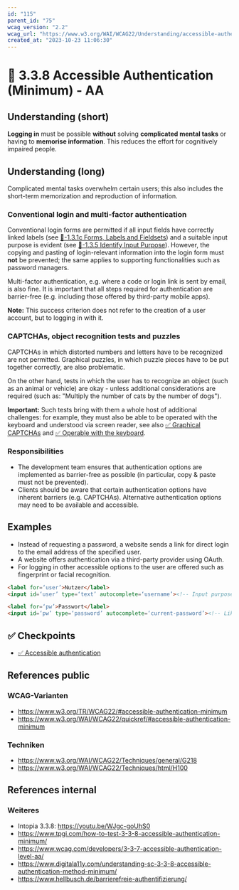 ```yaml
---
id: "115"
parent_id: "75"
wcag_version: "2.2"
wcag_url: "https://www.w3.org/WAI/WCAG22/Understanding/accessible-authentication-minimum.html"
created_at: "2023-10-23 11:06:30"
---
```


# 📜 3.3.8 Accessible Authentication (Minimum) - AA

## Understanding (short)

**Logging in** must be possible **without** solving **complicated mental tasks** or having to **memorise information**. This reduces the effort for cognitively impaired people.

## Understanding (long)

Complicated mental tasks overwhelm certain users; this also includes the short-term memorization and reproduction of information.

### Conventional login and multi-factor authentication

Conventional login forms are permitted if all input fields have correctly linked labels (see [📜-1.3.1c Forms, Labels and Fieldsets](/en/wcag/1.3.1c-forms-labels-and-fieldsets)) and a suitable input purpose is evident (see [📜-1.3.5 Identify Input Purpose](/en/wcag/1.3.5-identify-input-purpose)). However, the copying and pasting of login-relevant information into the login form must **not** be prevented; the same applies to supporting functionalities such as password managers.

Multi-factor authentication, e.g. where a code or login link is sent by email, is also fine. It is important that all steps required for authentication are barrier-free (e.g. including those offered by third-party mobile apps).

**Note:** This success criterion does not refer to the creation of a user account, but to logging in with it.

### CAPTCHAs, object recognition tests and puzzles

CAPTCHAs in which distorted numbers and letters have to be recognized are not permitted. Graphical puzzles, in which puzzle pieces have to be put together correctly, are also problematic.

On the other hand, tests in which the user has to recognize an object (such as an animal or vehicle) are okay - unless additional considerations are required (such as: "Multiply the number of cats by the number of dogs").

**Important:** Such tests bring with them a whole host of additional challenges: for example, they must also be able to be operated with the keyboard and understood via screen reader, see also [✅ Graphical CAPTCHAs](/en/wcag/1.1.1-non-text-content/graphical-captchas) and [✅ Operable with the keyboard](/en/wcag/2.1.1-keyboard/operable-with-the-keyboard).

### Responsibilities

- The development team ensures that authentication options are implemented as barrier-free as possible (in particular, copy & paste must not be prevented).
- Clients should be aware that certain authentication options have inherent barriers (e.g. CAPTCHAs). Alternative authentication options may need to be available and accessible.

## Examples

- Instead of requesting a password, a website sends a link for direct login to the email address of the specified user.
- A website offers authentication via a third-party provider using OAuth.
- For logging in other accessible options  to the user are offered such as fingerprint or facial recognition.

```html
<label for=‘user’>Nutzer</label>
<input id=‘user’ type=‘text’ autocomplete=‘username’><!-- Input purpose recognisable thanks to autocomplete attribute -->

<label for=‘pw’>Passwort</label>
<input id=‘pw’ type=‘password’ autocomplete=‘current-password’><!-- Likewise! -->
```

## ✅ Checkpoints

- [✅ Accessible authentication](accessible-authentication)

## References public

### WCAG-Varianten
- <https://www.w3.org/TR/WCAG22/#accessible-authentication-minimum>
- <https://www.w3.org/WAI/WCAG22/quickref/#accessible-authentication-minimum>

### Techniken
- <https://www.w3.org/WAI/WCAG22/Techniques/general/G218>
- <https://www.w3.org/WAI/WCAG22/Techniques/html/H100>

## References internal

### Weiteres

- Intopia 3.3.8: <https://youtu.be/WJgc-goUhS0>
- <https://www.tpgi.com/how-to-test-3-3-8-accessible-authentication-minimum/>
- <https://www.wcag.com/developers/3-3-7-accessible-authentication-level-aa/>
- <https://www.digitala11y.com/understanding-sc-3-3-8-accessible-authentication-method-minimum/>
- <https://www.hellbusch.de/barrierefreie-authentifizierung/>